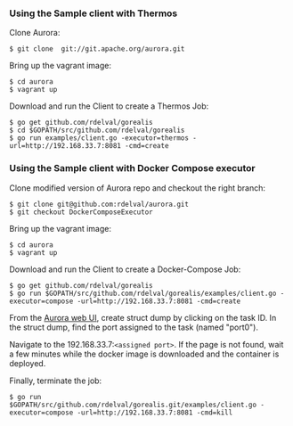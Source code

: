 ### Using the Sample client with Thermos
Clone Aurora:
```
$ git clone  git://git.apache.org/aurora.git
```

Bring up the vagrant image:
```
$ cd aurora
$ vagrant up
```

Download and run the Client to create a Thermos Job:
```
$ go get github.com/rdelval/gorealis
$ cd $GOPATH/src/github.com/rdelval/gorealis
$ go run examples/client.go -executor=thermos -url=http://192.168.33.7:8081 -cmd=create
```

### Using the Sample client with Docker Compose executor

Clone modified version of Aurora repo and checkout the right branch:
```
$ git clone git@github.com:rdelval/aurora.git
$ git checkout DockerComposeExecutor
```

Bring up the vagrant image:
```
$ cd aurora
$ vagrant up
```

Download and run the Client to create a Docker-Compose Job:
```
$ go get github.com/rdelval/gorealis
$ go run $GOPATH/src/github.com/rdelval/gorealis/examples/client.go -executor=compose -url=http://192.168.33.7:8081 -cmd=create
```
From the [Aurora web UI](http://192.168.33.7:8081/scheduler/vagrant/prod/docker-compose/0), create struct dump by clicking on the task ID.
In the struct dump, find the port assigned to the task (named "port0"). 

Navigate to the 192.168.33.7:`<assigned port>`.
If the page is not found, wait a few minutes while the docker image is downloaded and the container is deployed.

Finally, terminate the job:
```
$ go run $GOPATH/src/github.com/rdelval/gorealis.git/examples/client.go -executor=compose -url=http://192.168.33.7:8081 -cmd=kill
```
